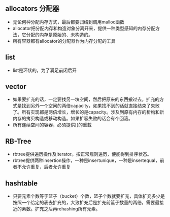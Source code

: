 ## allocators 分配器
* 无论何种分配内存方式，最后都要归结到调用malloc函数
* allocator把分配内存和构造对象分离开来，提供一种类型感知的内存分配方法，它分配的内存是原始的、未构造的。
* 所有容器都有allocator的分配器作为内存分配的工具
## list
* list是环状的，为了满足前闭后开
## vector
* 如果要扩充的话，一定要找另一块空间，然后把原来的东西搬过去。扩充的方式是找到另外一个空间的两倍capacity，如果找不到的话就直接结束了失败了。所有实现都是两倍增长，增长的是capacity。涉及到原有内存的析构和新内存的拷贝构造或移动构造。如果扩容失败的话会有个回滚。
* 所有连续空间的容器，必须提供[]的重载
## RB-Tree
* rbtree提供遍历操作及iterator。按正常规则遍历，便能得到排序状态。
* rbtree提供两种insertion操作，一种是insertunique，一种是insertequal，前者不允许重复，后者允许重复
## hashtable
* 只要元素个数等于篮子（bucket）个数，篮子个数就要扩充，具体扩充多少是按照一个给定的表去扩充的，大致扩充后是扩充前篮子数量的两倍，需要最接近的素数。扩充之后再rehashing所有元素。
